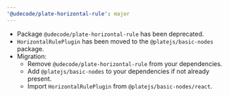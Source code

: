 ```yaml
---
'@udecode/plate-horizontal-rule': major
---
```


- Package `@udecode/plate-horizontal-rule` has been deprecated.
- `HorizontalRulePlugin` has been moved to the `@platejs/basic-nodes` package.
- Migration:
  - Remove `@udecode/plate-horizontal-rule` from your dependencies.
  - Add `@platejs/basic-nodes` to your dependencies if not already present.
  - Import `HorizontalRulePlugin` from `@platejs/basic-nodes/react`.
